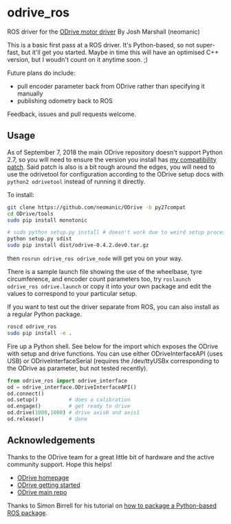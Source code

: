 # odrive_ros
ROS driver for the [ODrive motor driver](https://odriverobotics.com/)
By Josh Marshall (neomanic)

This is a basic first pass at a ROS driver. It's Python-based, so not super-fast, but it'll get you started. Maybe in time this will have an optimised C++ version, but I woudn't count on it anytime soon. ;)

Future plans do include: 

- pull encoder parameter back from ODrive rather than specifying it manually
- publishing odometry back to ROS

Feedback, issues and pull requests welcome.

## Usage

As of September 7, 2018 the main ODrive repository doesn't support Python 2.7, so you will need to ensure the version you install has [my compatibility patch](https://github.com/madcowswe/ODrive/pull/199). Said patch is also is a bit rough around the edges, you will need to use the odrivetool for configuration according to the ODrive setup docs with `python2 odrivetool` instead of running it directly.

To install:
```sh
git clone https://github.com/neomanic/ODrive -b py27compat
cd ODrive/tools
sudo pip install monotonic

# sudo python setup.py install # doesn't work due to weird setup process, so do the following:
python setup.py sdist
sudo pip install dist/odrive-0.4.2.dev0.tar.gz
```

then `rosrun odrive_ros odrive_node` will get you on your way. 

There is a sample launch file showing the use of the wheelbase, tyre circumference, and encoder count parameters too, try `roslaunch odrive_ros odrive.launch` or copy it into your own package and edit the values to correspond to your particular setup.

If you want to test out the driver separate from ROS, you can also install as a regular Python package.

```sh
roscd odrive_ros
sudo pip install -e .
```

Fire up a Python shell. See below for the import which exposes the ODrive with setup and drive functions. You can use either ODriveInterfaceAPI (uses USB) or ODriveInterfaceSerial (requires the /dev/ttyUSBx corresponding to the ODrive as parameter, but not tested recently).

```python
from odrive_ros import odrive_interface
od = odrive_interface.ODriveInterfaceAPI()
od.connect()
od.setup()          # does a calibration
od.engage()         # get ready to drive
od.drive(1000,1000) # drive axis0 and axis1
od.release()        # done
```

## Acknowledgements

Thanks to the ODrive team for a great little bit of hardware and the active community support. Hope this helps!

- [ODrive homepage](https://odriverobotics.com)
- [ODrive getting started](https://docs.odriverobotics.com)
- [ODrive main repo](https://github.com/madcowswe/ODrive)

Thanks to Simon Birrell for his tutorial on [how to package a Python-based ROS package](http://www.artificialhumancompanions.com/structure-python-based-ros-package/).

